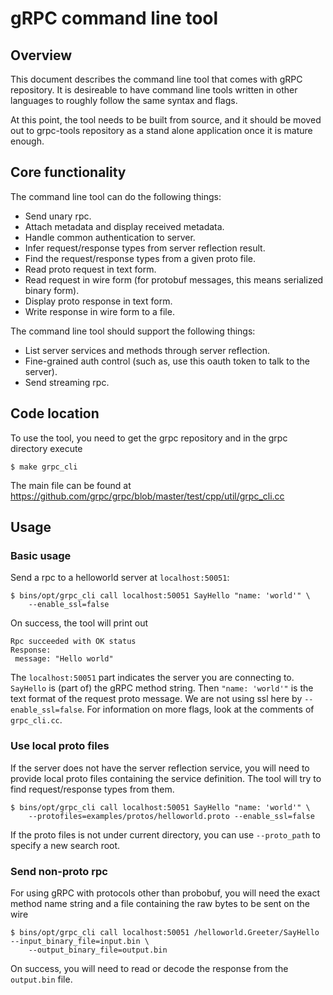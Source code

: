 # gRPC command line tool

## Overview

This document describes the command line tool that comes with gRPC repository. It is desireable to have command line
tools written in other languages to roughly follow the same syntax and flags.

At this point, the tool needs to be built from source, and it should be moved out to grpc-tools repository as a stand
alone application once it is mature enough.

## Core functionality

The command line tool can do the following things:

- Send unary rpc.
- Attach metadata and display received metadata.
- Handle common authentication to server.
- Infer request/response types from server reflection result.
- Find the request/response types from a given proto file.
- Read proto request in text form.
- Read request in wire form (for protobuf messages, this means serialized binary form).
- Display proto response in text form.
- Write response in wire form to a file.

The command line tool should support the following things:

- List server services and methods through server reflection.
- Fine-grained auth control (such as, use this oauth token to talk to the server).
- Send streaming rpc.

## Code location

To use the tool, you need to get the grpc repository and in the grpc directory execute

```
$ make grpc_cli
```

The main file can be found at
https://github.com/grpc/grpc/blob/master/test/cpp/util/grpc_cli.cc

## Usage

### Basic usage

Send a rpc to a helloworld server at `localhost:50051`:

```
$ bins/opt/grpc_cli call localhost:50051 SayHello "name: 'world'" \
    --enable_ssl=false
```

On success, the tool will print out

```
Rpc succeeded with OK status
Response:
 message: "Hello world"
```

The `localhost:50051` part indicates the server you are connecting to. `SayHello` is (part of) the
gRPC method string. Then `"name: 'world'"` is the text format of the request proto message. We are
not using ssl here by `--enable_ssl=false`. For information on more flags, look at the comments of `grpc_cli.cc`.

### Use local proto files

If the server does not have the server reflection service, you will need to provide local proto
files containing the service definition. The tool will try to find request/response types from
them.

```
$ bins/opt/grpc_cli call localhost:50051 SayHello "name: 'world'" \
    --protofiles=examples/protos/helloworld.proto --enable_ssl=false
```

If the proto files is not under current directory, you can use `--proto_path` to specify a new
search root.

### Send non-proto rpc

For using gRPC with protocols other than probobuf, you will need the exact method name string
and a file containing the raw bytes to be sent on the wire

```
$ bins/opt/grpc_cli call localhost:50051 /helloworld.Greeter/SayHello --input_binary_file=input.bin \
    --output_binary_file=output.bin
```
On success, you will need to read or decode the response from the `output.bin` file.
